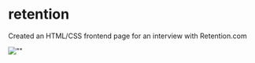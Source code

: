 # retention
Created an HTML/CSS frontend page for an interview with Retention.com

![""](https://github.com/JustinMul/retention/imgs/RETENTION.gif?raw=true)
